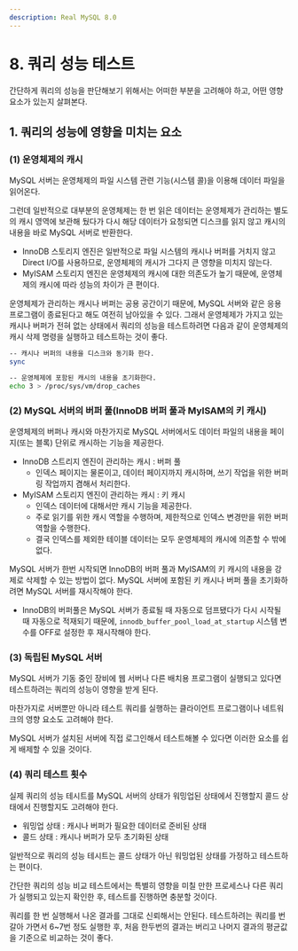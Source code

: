 ```yaml
---
description: Real MySQL 8.0
---
```


# 8. 쿼리 성능 테스트

간단하게 쿼리의 성능을 판단해보기 위해서는 어떠한 부분을 고려해야 하고, 어떤 영향 요소가 있는지 살펴본다.

## 1. 쿼리의 성능에 영향을 미치는 요소

### (1) 운영체제의 캐시

MySQL 서버는 운영체제의 파일 시스템 관련 기능(시스템 콜)을 이용해 데이터 파일을 읽어온다.

그런데 일반적으로 대부분의 운영체제는 한 번 읽은 데이터는 운영체제가 관리하는 별도의 캐시 영역에 보관해 뒀다가 다시 해당 데이터가 요청되면 디스크를 읽지 않고 캐시의 내용을 바로 MySQL 서버로 반환한다.

- InnoDB 스토리지 엔진은 일반적으로 파일 시스템의 캐시나 버퍼를 거치지 않고 Direct I/O를 사용하므로, 운영체제의 캐시가 그다지 큰 영향을 미치지 않는다.
- MyISAM 스토리지 엔진은 운영체제의 캐시에 대한 의존도가 높기 때문에, 운영체제의 캐시에 따라 성능의 차이가 큰 편이다.

운영체제가 관리하는 캐시나 버퍼는 공용 공간이기 때문에, MySQL 서버와 같은 응용 프로그램이 종료된다고 해도 여전히 남아있을 수 있다. 그래서 운영체제가 가지고 있는 캐시나 버퍼가 전혀 없는 상태에서 쿼리의 성능을 테스트하려면 다음과 같이 운영체제의 캐시 삭제 명령을 실행하고 테스트하는 것이 좋다.

```bash
-- 캐시나 버퍼의 내용을 디스크와 동기화 한다.
sync

-- 운영체제에 포함된 캐시의 내용을 초기화한다.
echo 3 > /proc/sys/vm/drop_caches
```

### (2) MySQL 서버의 버퍼 풀(InnoDB 버퍼 풀과 MyISAM의 키 캐시)

운영체제의 버퍼나 캐시와 마찬가지로 MySQL 서버에서도 데이터 파일의 내용을 페이지(또는 블록) 단위로 캐시하는 기능을 제공한다.
    
- InnoDB 스트리지 엔진이 관리하는 캐시 : 버퍼 풀
    - 인덱스 페이지는 물론이고, 데이터 페이지까지 캐시하며, 쓰기 작업을 위한 버퍼링 작업까지 겸해서 처리한다.
- MyISAM 스토리지 엔진이 관리하는 캐시 : 키 캐시
    - 인덱스 데이터에 대해서만 캐시 기능을 제공한다.
    - 주로 읽기를 위한 캐시 역할을 수행하며, 제한적으로 인덱스 변경만을 위한 버퍼 역할을 수행한다.
    - 결국 인덱스를 제외한 테이블 데이터는 모두 운영체제의 캐시에 의존할 수 밖에 없다.

MySQL 서버가 한번 시작되면 InnoDB의 버퍼 풀과 MyISAM의 키 캐시의 내용을 강제로 삭제할 수 있는 방법이 없다. MySQL 서버에 포함된 키 캐시나 버퍼 풀을 초기화하려면 MySQL 서버를 재시작해야 한다.

- InnoDB의 버퍼풀은 MySQL 서버가 종료될 때 자동으로 덤프됐다가 다시 시작될 때 자동으로 적재되기 때문에, `innodb_buffer_pool_load_at_startup` 시스템 변수를 OFF로 설정한 후 재시작해야 한다.

### (3) 독립된 MySQL 서버

MySQL 서버가 기동 중인 장비에 웹 서버나 다른 배치용 프로그램이 실행되고 있다면 테스트하려는 쿼리의 성능이 영향을 받게 된다.

마찬가지로 서버뿐만 아니라 테스트 쿼리를 실행하는 클라이언트 프로그램이나 네트워크의 영향 요소도 고려해야 한다.

MySQL 서버가 설치된 서버에 직접 로그인해서 테스트해볼 수 있다면 이러한 요소를 쉽게 배제할 수 있을 것이다.

### (4) 쿼리 테스트 횟수

실제 쿼리의 성능 테시트를 MySQL 서버의 상태가 워밍업된 상태에서 진행할지 콜드 상태에서 진행할지도 고려해야 한다.

- 워밍업 상태 : 캐시나 버퍼가 필요한 데이터로 준비된 상태
- 콜드 상태 : 캐시나 버퍼가 모두 초기화된 상태

일반적으로 쿼리의 성능 테시트는 콜드 상태가 아닌 워밍업된 상태를 가정하고 테스트하는 편이다.

간단한 쿼리의 성능 비교 테스트에서는 특별히 영향을 미칠 만한 프로세스나 다른 쿼리가 실행되고 있는지 확인한 후, 테스트를 진행하면 충분할 것이다.

쿼리를 한 번 실행해서 나온 결과를 그대로 신뢰해서는 안된다. 테스트하려는 쿼리를 번갈아 가면서 6~7번 정도 실행한 후, 처음 한두번의 결과는 버리고 나머지 결과의 평균값을 기준으로 비교하는 것이 좋다.
